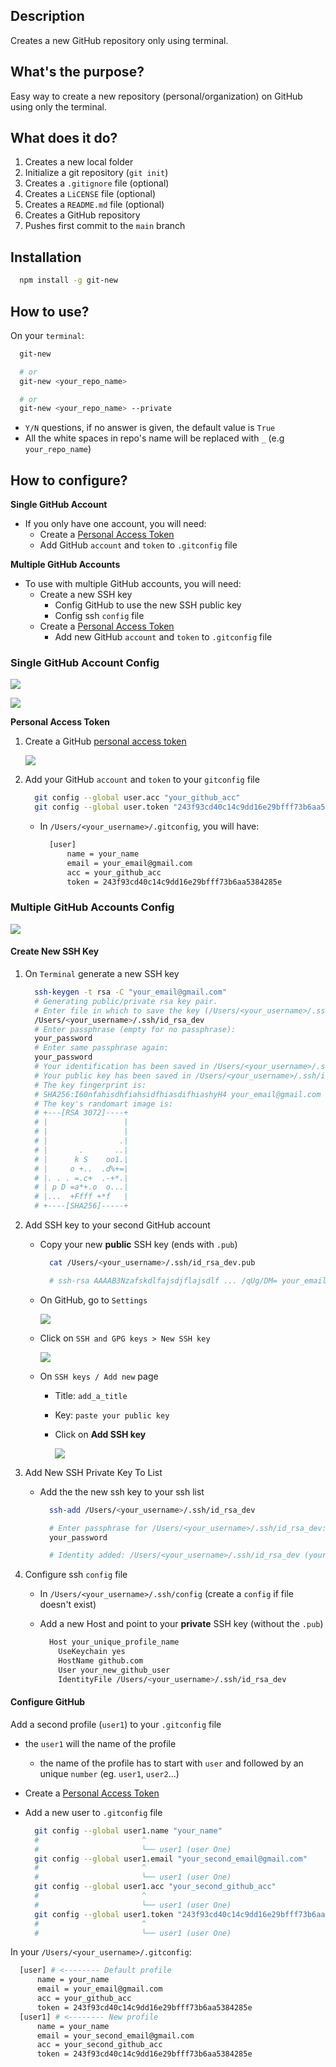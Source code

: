 ## Description

Creates a new GitHub repository only using terminal.

## What's the purpose?

Easy way to create a new repository (personal/organization) on GitHub using only the terminal.

## What does it do?

1. Creates a new local folder
2. Initialize a git repository (`git init`)
3. Creates a `.gitignore` file (optional)
4. Creates a `LiCENSE` file (optional)
5. Creates a `README.md` file (optional)
6. Creates a GitHub repository
7. Pushes first commit to the `main` branch

## Installation

```Bash
  npm install -g git-new
```

## How to use?

On your `terminal`:

```Bash
  git-new

  # or
  git-new <your_repo_name>

  # or
  git-new <your_repo_name> --private
```

- `Y/N` questions, if no answer is given, the default value is `True`
- All the white spaces in repo's name will be replaced with `_` (e.g `your_repo_name`)

## How to configure?

**Single GitHub Account**

- If you only have one account, you will need:
  - Create a [Personal Access Token](https://github.com/settings/tokens)
  - Add GitHub `account` and `token` to `.gitconfig` file

**Multiple GitHub Accounts**

- To use with multiple GitHub accounts, you will need:
  - Create a new SSH key
    - Config GitHub to use the new SSH public key
    - Config ssh `config` file
  - Create a [Personal Access Token](https://github.com/settings/tokens)
    - Add new GitHub `account` and `token` to `.gitconfig` file

### Single GitHub Account Config

![](https://i.imgur.com/HJxQ9V3.png)

![](https://i.imgur.com/1mMyXC6.png)

**Personal Access Token**

1. Create a GitHub [personal access token](https://github.com/settings/tokens)

   ![](https://i.imgur.com/lfBfnut.png)

2. Add your GitHub `account` and `token` to your `gitconfig` file

   ```Bash
     git config --global user.acc "your_github_acc"
     git config --global user.token "243f93cd40c14c9dd16e29bfff73b6aa5384285e"
   ```

   - In `/Users/<your_username>/.gitconfig`, you will have:

     ```Bash
       [user]
           name = your_name
           email = your_email@gmail.com
           acc = your_github_acc
           token = 243f93cd40c14c9dd16e29bfff73b6aa5384285e
     ```

### Multiple GitHub Accounts Config

![](https://i.imgur.com/5qJrDF9.png)

#### Create New SSH Key

1. On `Terminal` generate a new SSH key

   ```Bash
     ssh-keygen -t rsa -C "your_email@gmail.com"
     # Generating public/private rsa key pair.
     # Enter file in which to save the key (/Users/<your_username>/.ssh/id_rsa):
     /Users/<your_username>/.ssh/id_rsa_dev
     # Enter passphrase (empty for no passphrase):
     your_password
     # Enter same passphrase again:
     your_password
     # Your identification has been saved in /Users/<your_username>/.ssh/id_rsa_dev.
     # Your public key has been saved in /Users/<your_username>/.ssh/id_rsa_dev.pub.
     # The key fingerprint is:
     # SHA256:I60nfahisdhfiahsidfhiasdifhiashyH4 your_email@gmail.com
     # The key's randomart image is:
     # +---[RSA 3072]----+
     # |                 |
     # |                 |
     # |                .|
     # |       .       ..|
     # |      k S    oo1.|
     # |     o +..  .d%+=|
     # |. . . =.c+  .-+*.|
     # | p D =a*+.o  o...|
     # |...  +Ffff +*f   |
     # +----[SHA256]-----+
   ```

2. Add SSH key to your second GitHub account

   - Copy your new **public** SSH key (ends with `.pub`)

     ```Bash
       cat /Users/<your_username>/.ssh/id_rsa_dev.pub

       # ssh-rsa AAAAB3Nzafskdlfajsdjflajsdlf ... /qUg/DM= your_email@gmail.com
     ```

   - On GitHub, go to `Settings`

     ![](https://i.imgur.com/2QR3ZvM.png)

   - Click on `SSH and GPG keys > New SSH key`

     ![](https://i.imgur.com/hFkYsiY.png)

   - On `SSH keys / Add new` page

     - Title: `add_a_title`
     - Key: `paste your public key`
     - Click on **Add SSH key**

       ![](https://i.imgur.com/Lvsk3B8.png)

3. Add New SSH Private Key To List

   - Add the the new ssh key to your ssh list

     ```Bash
       ssh-add /Users/<your_username>/.ssh/id_rsa_dev

       # Enter passphrase for /Users/<your_username>/.ssh/id_rsa_dev:
       your_password

       # Identity added: /Users/<your_username>/.ssh/id_rsa_dev (your_email@gmail.com)
     ```

4. Configure ssh `config` file

   - In `/Users/<your_username>/.ssh/config` (create a `config` if file doesn't exist)
   - Add a new Host and point to your **private** SSH key (without the `.pub`)

     ```Bash
       Host your_unique_profile_name
         UseKeychain yes
         HostName github.com
         User your_new_github_user
         IdentityFile /Users/<your_username>/.ssh/id_rsa_dev
     ```

#### Configure GitHub

Add a second profile (`user1`) to your `.gitconfig` file

- the `user1` will the name of the profile
  - the name of the profile has to start with `user` and followed by an unique `number` (eg. `user1`, `user2`...)
- Create a [Personal Access Token](https://github.com/settings/tokens)
- Add a new user to `.gitconfig` file

  ```Bash
    git config --global user1.name "your_name"
    #                       ^
    #                       └── user1 (user One)
    git config --global user1.email "your_second_email@gmail.com"
    #                       ^
    #                       └── user1 (user One)
    git config --global user1.acc "your_second_github_acc"
    #                       ^
    #                       └── user1 (user One)
    git config --global user1.token "243f93cd40c14c9dd16e29bfff73b6aa5384285e"
    #                       ^
    #                       └── user1 (user One)
  ```

In your `/Users/<your_username>/.gitconfig`:

```Bash
  [user] # <-------- Default profile
      name = your_name
      email = your_email@gmail.com
      acc = your_github_acc
      token = 243f93cd40c14c9dd16e29bfff73b6aa5384285e
  [user1] # <-------- New profile
      name = your_name
      email = your_second_email@gmail.com
      acc = your_second_github_acc
      token = 243f93cd40c14c9dd16e29bfff73b6aa5384285e
```
